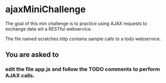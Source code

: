 # ajaxMiniChallenge
The goal of this min challenge is to practice using AJAX requests to exchange data wit a RESTful webservice.

The file named scratches.http contains sample calls to a todo webservice.
## You are asked to
### edit the file app.js and follow the TODO comments to perform AJAX calls.
